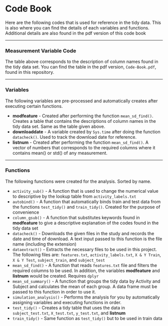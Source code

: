 # Code Book

Here are the following codes that is used for reference in the tidy data. This is also where you can find the details of each variables and functions. Additional details are also found in the pdf version of this code book

***

### Measurement Variable Code 

The table above corresponds to the description of column names found in the tidy data set. You can find the table in the pdf version, `Code-Book.pdf`, found in this repository.

***

### Variables

The following variables are pre-processed and automatically creates after executing certain functions.

* **modfeature** - Created after performing the function `mean_sd_find()`. Creates a table that contains the descriptions of column names in the tidy data set. Same as the table given above.
* **downloaddate** - A variable created by `Sys.time` after doing the function `datacheck()`. Used to track the download date for reference.
* **listnum** - Created after performing the function `mean_sd_find()`. A vector of numbers that corresponds to the required columns where it contains mean() or std() of any measurement.

***

### Functions

The following functions were created for the analysis. Sorted by name.

* `activity_sub()` - A function that is used to change the numerical value to descriptive by the lookup table from `activity_labels.txt`
* `autobind()` - A function that automatically binds train and test data from the functions `test_tidy()` and `train_tidy()`. Created for the purpose of convenience
* `column_gsub()` - A function that substitutes keywords found in **modfeature** to give a descriptive explanation of the codes found in the tidy data set
* `datacheck()` - Downloads the given files in the study and records the date and time of download. A text input passed to this function is the file name (including the extension)
* `dataextract()` - Extracts the necessary files to be used in this project. The following files are: `features.txt`, `activity_labels.txt`, `X & Y Train`, `X & Y Test`, `subject_train`, and `subject_test`
* `mean_sd_find()` - A function that reads `features.txt` file and filters the required columns to be used. In addition, the variables **modfeature** and **listnum** would be created. Requires `dplyr`
* `mean_sd_summary()` - A function that groups the tidy data by Activity and Subject and calculates the mean of each group. A data frame must be passed to this function in order to use it.
* `simulation_analysis()` - Performs the analysis for you by automatically assigning variables and executing functions in order.
* `test_tidy()` - Creates a tidy table that uses the data in `subject_test.txt`, `X_test.txt`, `y_test.txt`, and **listnum**
* `train_tidy()` - Same function as `test_tidy()` but to be used in train data
